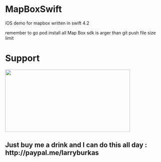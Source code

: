 # MapBoxSwift
iOS demo for mapbox written in swift 4.2 

remember to go pod install all 
Map Box sdk is arger than git push file size limit 


# Support 
<img src="https://screenrant.com/wp-content/uploads/Captain-America-Civil-War-2-Trailer-I-Could-Do-This-All-Day.jpg" height="200" width="400"/>

<h2>Just buy me a drink and I can do this all day  : http://paypal.me/larryburkas </h2>
